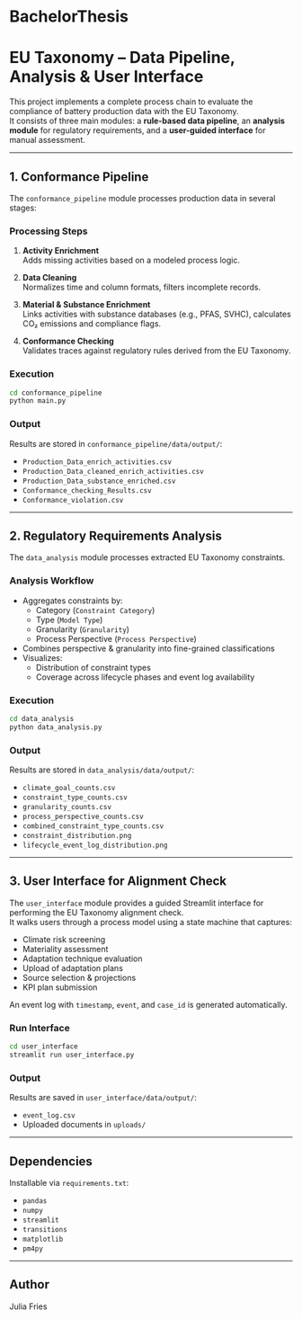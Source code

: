 # BachelorThesis
# EU Taxonomy – Data Pipeline, Analysis & User Interface

This project implements a complete process chain to evaluate the compliance of battery production data with the EU Taxonomy.  
It consists of three main modules: a **rule-based data pipeline**, an **analysis module** for regulatory requirements, and a **user-guided interface** for manual assessment.

---

## 1. Conformance Pipeline

The `conformance_pipeline` module processes production data in several stages:

### Processing Steps

1. **Activity Enrichment**  
   Adds missing activities based on a modeled process logic.

2. **Data Cleaning**  
   Normalizes time and column formats, filters incomplete records.

3. **Material & Substance Enrichment**  
   Links activities with substance databases (e.g., PFAS, SVHC), calculates CO₂ emissions and compliance flags.

4. **Conformance Checking**  
   Validates traces against regulatory rules derived from the EU Taxonomy.

### Execution

```bash
cd conformance_pipeline
python main.py
```

### Output

Results are stored in `conformance_pipeline/data/output/`:

- `Production_Data_enrich_activities.csv`
- `Production_Data_cleaned_enrich_activities.csv`
- `Production_Data_substance_enriched.csv`
- `Conformance_checking_Results.csv`
- `Conformance_violation.csv`

---

## 2. Regulatory Requirements Analysis

The `data_analysis` module processes extracted EU Taxonomy constraints.

### Analysis Workflow

- Aggregates constraints by:
  - Category (`Constraint Category`)
  - Type (`Model Type`)
  - Granularity (`Granularity`)
  - Process Perspective (`Process Perspective`)
- Combines perspective & granularity into fine-grained classifications
- Visualizes:
  - Distribution of constraint types
  - Coverage across lifecycle phases and event log availability

### Execution

```bash
cd data_analysis
python data_analysis.py
```

### Output

Results are stored in `data_analysis/data/output/`:

- `climate_goal_counts.csv`
- `constraint_type_counts.csv`
- `granularity_counts.csv`
- `process_perspective_counts.csv`
- `combined_constraint_type_counts.csv`
- `constraint_distribution.png`
- `lifecycle_event_log_distribution.png`

---

## 3. User Interface for Alignment Check

The `user_interface` module provides a guided Streamlit interface for performing the EU Taxonomy alignment check.  
It walks users through a process model using a state machine that captures:

- Climate risk screening
- Materiality assessment
- Adaptation technique evaluation
- Upload of adaptation plans
- Source selection & projections
- KPI plan submission

An event log with `timestamp`, `event`, and `case_id` is generated automatically.

### Run Interface

```bash
cd user_interface
streamlit run user_interface.py
```

### Output

Results are saved in `user_interface/data/output/`:

- `event_log.csv`
- Uploaded documents in `uploads/`

---

## Dependencies

Installable via `requirements.txt`:

- `pandas`
- `numpy`
- `streamlit`
- `transitions`
- `matplotlib`
- `pm4py`

---

## Author

Julia Fries  